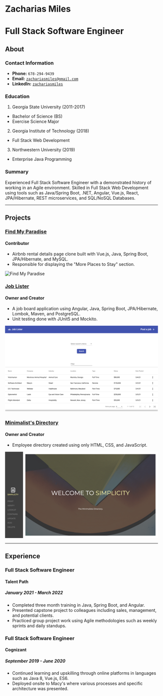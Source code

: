 # Zacharias Miles
# Full Stack Software Engineer

## About

### Contact Information
* **Phone:** `678-294-9439`
* **Email:** <a href="mailto:zachariasmiles@gmail.com">`zachariasmiles@gmail.com`</a>
* **LinkedIn:** [`zachariasmiles`](https://www.linkedin.com/in/zachariasmiles/)

### Education
1. Georgia State University (2011-2017)
* Bachelor of Science (BS)
* Exercise Science Major

2. Georgia Institute of Technology (2018)
* Full Stack Web Development

3. Northwestern University (2019)
* Enterprise Java Programming

### Summary
Experienced Full Stack Software Engineer with a demonstrated history of working in an Agile environment.
Skilled in Full Stack Web Development using tools such as Java/Spring Boot, .NET, Angular, Vue.js, React, JPA/Hibernate, REST microservices, and SQL/NoSQL Databases.

---

## Projects

### [Find My Paradise](https://github.com/Smelser-Squad/FindMyParadise)
#### Contributor
* Airbnb rental details page clone built with Vue.js, Java, Spring Boot, JPA/Hibernate, and MySQL.
* Responsible for displaying the "More Places to Stay" section.

![Find My Paradise](/assets/FMP.gif)

### [Job Lister](https://github.com/zmiles17/job-lister)
#### Owner and Creator
* A job board application using Angular, Java, Spring Boot, JPA/Hibernate, Lombok, Maven, and PostgreSQL.
* Unit testing done with JUnit5 and Mockito.

![Job Lister](/assets/joblister.png)

### [Minimalist's Directory](https://zmiles17.github.io/Minimalists-Directory/)
#### Owner and Creator
* Employee directory created using only HTML, CSS, and JavaScript.

![Minimalist's Directory](/assets/minimalistsdirectory.png)

---

## Experience
### Full Stack Software Engineer
#### Talent Path
##### January 2021 - March 2022

* Completed three month training in Java, Spring Boot, and Angular.
* Presented capstone project to colleagues including sales, management, and potential clients.
* Practiced group project work using Agile methodologies such as weekly sprints and daily standups.

### Full Stack Software Engineer
#### Cognizant
##### September 2019 - June 2020

* Continued learning and upskilling through online platforms in languages such as Java 8, Vue.js, ES6.
* Deployed onsite to Macy's where various processes and specific architecture was presented.







